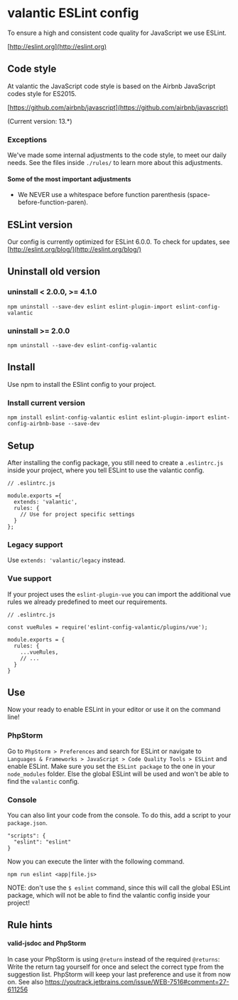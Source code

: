 # valantic ESLint config

To ensure a high and consistent code quality for JavaScript we use ESLint.

[http://eslint.org](http://eslint.org)

## Code style

At valantic the JavaScript code style is based on the Airbnb JavaScript codes style for ES2015.

[https://github.com/airbnb/javascript](https://github.com/airbnb/javascript)

(Current version: 13.*)

### Exceptions

We've made some internal adjustments to the code style, to meet our daily needs. See the files inside ```./rules/``` to learn more about this adjustments.
 
#### Some of the most important adjustments

* We NEVER use a whitespace before function parenthesis (space-before-function-paren).

## ESLint version

Our config is currently optimized for ESLint 6.0.0. To check for updates, see [http://eslint.org/blog/](http://eslint.org/blog/)

## Uninstall old version

### uninstall < 2.0.0, >= 4.1.0

```
npm uninstall --save-dev eslint eslint-plugin-import eslint-config-valantic
```

### uninstall >= 2.0.0

```
npm uninstall --save-dev eslint-config-valantic
```

## Install

Use npm to install the ESlint config to your project.

### Install current version

```
npm install eslint-config-valantic eslint eslint-plugin-import eslint-config-airbnb-base --save-dev
```

## Setup

After installing the config package, you still need to create a `.eslintrc.js` inside your project, where you tell ESLint to use the valantic config.

```
// .eslintrc.js

module.exports ={
  extends: 'valantic',
  rules: {
    // Use for project specific settings
  }
};
```

### Legacy support

Use `extends: 'valantic/legacy` instead.

### Vue support

If your project uses the `eslint-plugin-vue` you can import the additional vue rules we already predefined to meet our requirements.

```
// .eslintrc.js

const vueRules = require('eslint-config-valantic/plugins/vue');

module.exports = {
  rules: {
    ...vueRules,
    // ...
  }
}

```

## Use

Now your ready to enable ESLint in your editor or use it on the command line!

### PhpStorm

Go to `PhpStorm > Preferences` and search for ESLint or navigate to `Languages & Frameworks > JavaScript > Code Quality Tools > ESLint` and enable ESLint. Make sure you set the `ESLint package` to the one in your `node_modules` folder. Else the global ESLint will be used and won't be able to find the `valantic` config.

### Console

You can also lint your code from the console. To do this, add a script to your `package.json`.

```
"scripts": {
  "eslint": "eslint"
}
```

Now you can execute the linter with the following command.

```
npm run eslint <app|file.js>
```

NOTE: don't use the `$ eslint` command, since this will call the global ESLint package, which will not be able to find the valantic config inside your project!

## Rule hints

#### valid-jsdoc and PhpStorm

In case your PhpStorm is using `@return` instead of the required `@returns`: Write the return tag yourself for once and select the correct type from the suggestion list. PhpStorm will keep your last preference and use it from now on. See also https://youtrack.jetbrains.com/issue/WEB-7516#comment=27-611256

